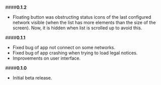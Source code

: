 ####**0.1.2**
- Floating button was obstructing status icons of the last configured network visible 
(when the list has more elements than the size of the screen). 
Now, it is hidden when list is scrolled up to avoid this.

####**0.1.1**
- Fixed bug of app not connect on some networks.
- Fixed bug of app crashing when trying to load legal notices.
- Improvements on user interface.

####**0.1.0**
- Initial beta release.

